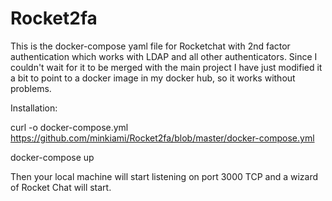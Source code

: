 # Rocket2fa

This is the docker-compose yaml file for Rocketchat with 2nd factor authentication which works with LDAP and all other
authenticators. 
Since I couldn't wait for it to be merged with the main project I have just modified it a bit to point to a docker image in my docker
hub, so it works without problems.

Installation:

curl -o docker-compose.yml https://github.com/minkiami/Rocket2fa/blob/master/docker-compose.yml

docker-compose up

Then your local machine will start listening on port 3000 TCP and a wizard of Rocket Chat will start.

